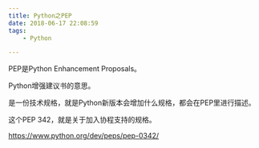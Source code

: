 ```yaml
---
title: Python之PEP
date: 2018-06-17 22:08:59
tags:
	- Python

---
```




PEP是Python Enhancement Proposals。

Python增强建议书的意思。

是一份技术规格，就是Python新版本会增加什么规格，都会在PEP里进行描述。

这个PEP 342，就是关于加入协程支持的规格。

https://www.python.org/dev/peps/pep-0342/
